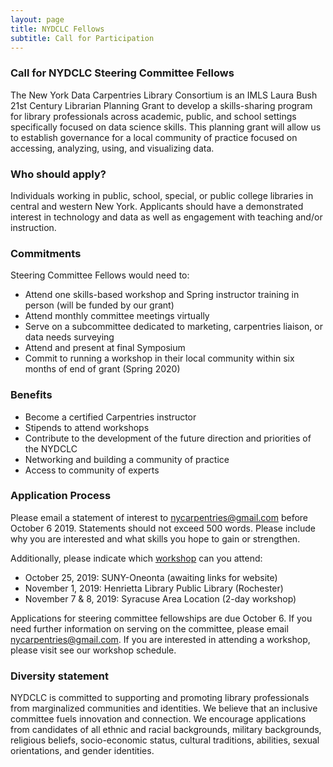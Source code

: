 ```yaml
---
layout: page
title: NYDCLC Fellows
subtitle: Call for Participation
---
```


### Call for NYDCLC Steering Committee Fellows

The New York Data Carpentries Library Consortium is an IMLS Laura Bush 21st Century Librarian Planning Grant to develop a skills-sharing program for library professionals across academic, public, and school settings specifically focused on data science skills.  This planning grant will allow us to establish governance for a local community of practice focused on accessing, analyzing, using, and visualizing data. 


### Who should apply?

Individuals working in public, school, special, or public college libraries in central and western New York.  Applicants should have a demonstrated interest in technology and data as well as engagement with teaching and/or instruction.  

### Commitments
Steering Committee Fellows would need to:
* Attend one skills-based workshop and Spring instructor training in person (will be funded by our grant)
* Attend monthly committee meetings virtually 
* Serve on a subcommittee dedicated to marketing, carpentries liaison, or data needs surveying
* Attend and present at final Symposium 
* Commit to running a workshop in their local community within six months of end of grant (Spring 2020)


### Benefits

* Become a certified Carpentries instructor
* Stipends to attend workshops
* Contribute to the development of the future direction and priorities of the NYDCLC
* Networking and building a community of practice
* Access to community of experts

### Application Process

Please email a statement of interest to [nycarpentries@gmail.com](mailto:nycarpentries@gmail.com) before October 6 2019.  Statements should not exceed 500 words.  Please include why you are interested and what skills you hope to gain or strengthen.    

Additionally, please indicate which [workshop](https://nydclc.github.io/workshops/) can you attend:
* October 25, 2019: SUNY-Oneonta  (awaiting links for website) 
* November 1, 2019:  Henrietta Library Public Library (Rochester)
* November 7 & 8, 2019: Syracuse Area Location (2-day workshop)

Applications for steering committee fellowships are due October 6.  If you need further information on serving on the committee, please email [nycarpentries@gmail.com](mailto:nycarpentries@gmail.com).  If you are interested in attending a workshop, please visit see our workshop schedule. 

### Diversity statement

NYDCLC is committed to supporting and promoting library professionals from marginalized communities and identities.  We believe that an inclusive committee fuels innovation and connection. We encourage applications from candidates of all ethnic and racial backgrounds, military backgrounds, religious beliefs, socio-economic status, cultural traditions, abilities, sexual orientations, and gender identities.

